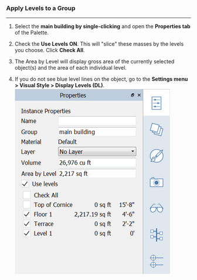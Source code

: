### Apply Levels to a Group
---

1. Select the **main building by single-clicking** and open the **Properties tab** of the Palette.

2. Check the **Use Levels ON**. This will "slice" these masses by the levels you choose. Click **Check All**.

3. The Area by Level will display gross area of the currently selected object(s) and the area of each individual level.

4. If you do not see blue level lines on the object, go to the **Settings menu &gt; Visual Style &gt; Display Levels (DL)**. ![](./images/8b2036b8-b627-44a2-ada8-b901cdb380d2.png)
